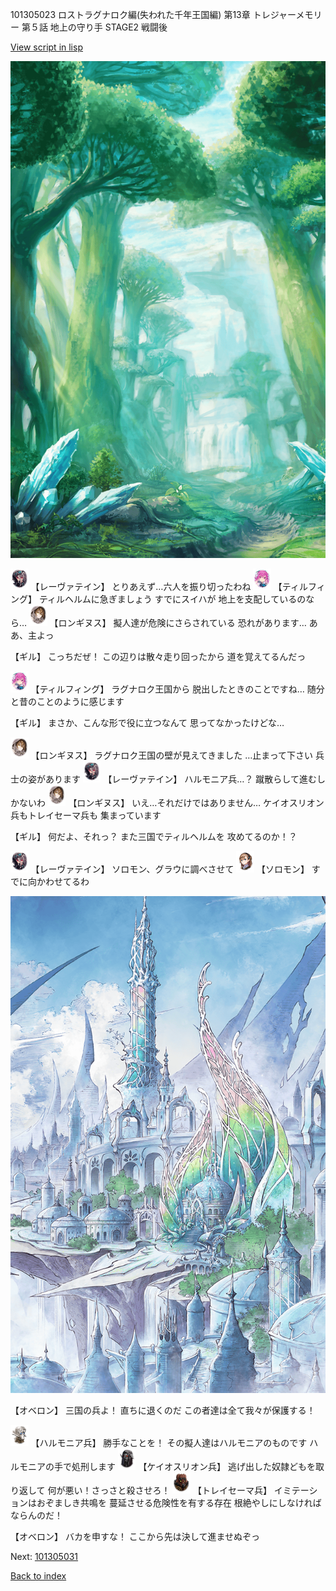 101305023 ロストラグナロク編(失われた千年王国編) 第13章 トレジャーメモリー 第５話 地上の守り手 STAGE2 戦闘後

[View script in lisp](../scripts/101305023.txt)

![forest.png](../images/backgrounds/forest.png)

<img src="../images/units/3100211.png" alt="3100211.png" height="34"/>
【レーヴァテイン】
とりあえず…六人を振り切ったわね

<img src="../images/units/3101411.png" alt="3101411.png" height="34"/>
【ティルフィング】
ティルヘルムに急ぎましょう
すでにスイハが
地上を支配しているのなら…

<img src="../images/units/3300111.png" alt="3300111.png" height="34"/>
【ロンギヌス】
擬人達が危険にさらされている
恐れがあります…
ああ、主よっ

【ギル】
こっちだぜ！
この辺りは散々走り回ったから
道を覚えてるんだっ

<img src="../images/units/3101411.png" alt="3101411.png" height="34"/>
【ティルフィング】
ラグナロク王国から
脱出したときのことですね…
随分と昔のことのように感じます

【ギル】
まさか、こんな形で役に立つなんて
思ってなかったけどな…

<img src="../images/units/3300111.png" alt="3300111.png" height="34"/>
【ロンギヌス】
ラグナロク王国の壁が見えてきました
…止まって下さい
兵士の姿があります

<img src="../images/units/3100211.png" alt="3100211.png" height="34"/>
【レーヴァテイン】
ハルモニア兵…？
蹴散らして進むしかないわ

<img src="../images/units/3300111.png" alt="3300111.png" height="34"/>
【ロンギヌス】
いえ…それだけではありません…
ケイオスリオン兵もトレイセーマ兵も
集まっています

【ギル】
何だよ、それっ？
また三国でティルヘルムを
攻めてるのか！？

<img src="../images/units/3100211.png" alt="3100211.png" height="34"/>
【レーヴァテイン】
ソロモン、グラウに調べさせて

<img src="../images/units/3503111.png" alt="3503111.png" height="34"/>
【ソロモン】
すでに向かわせてるわ

![fairy_world.png](../images/backgrounds/fairy_world.png)

【オベロン】
三国の兵よ！
直ちに退くのだ
この者達は全て我々が保護する！

<img src="../images/units/3810001.png" alt="3810001.png" height="34"/>
【ハルモニア兵】
勝手なことを！
その擬人達はハルモニアのものです
ハルモニアの手で処刑します

<img src="../images/units/3820001.png" alt="3820001.png" height="34"/>
【ケイオスリオン兵】
逃げ出した奴隷どもを取り返して
何が悪い！さっさと殺させろ！

<img src="../images/units/3830001.png" alt="3830001.png" height="34"/>
【トレイセーマ兵】
イミテーションはおぞましき共鳴を
蔓延させる危険性を有する存在
根絶やしにしなければならんのだ！

【オベロン】
バカを申すな！
ここから先は決して進ませぬぞっ

Next: [101305031](101305031.md)

[Back to index](index.md)
